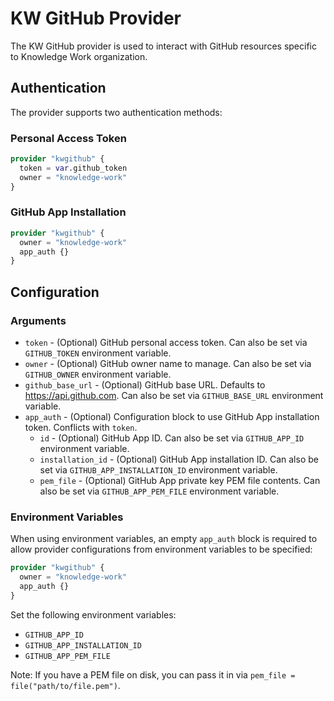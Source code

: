 # KW GitHub Provider

The KW GitHub provider is used to interact with GitHub resources specific to Knowledge Work organization.

## Authentication

The provider supports two authentication methods:

### Personal Access Token

```terraform
provider "kwgithub" {
  token = var.github_token
  owner = "knowledge-work"
}
```

### GitHub App Installation

```terraform
provider "kwgithub" {
  owner = "knowledge-work"
  app_auth {}
}
```

## Configuration

### Arguments

* `token` - (Optional) GitHub personal access token. Can also be set via `GITHUB_TOKEN` environment variable.
* `owner` - (Optional) GitHub owner name to manage. Can also be set via `GITHUB_OWNER` environment variable.
* `github_base_url` - (Optional) GitHub base URL. Defaults to https://api.github.com. Can also be set via `GITHUB_BASE_URL` environment variable.
* `app_auth` - (Optional) Configuration block to use GitHub App installation token. Conflicts with `token`.
  * `id` - (Optional) GitHub App ID. Can also be set via `GITHUB_APP_ID` environment variable.
  * `installation_id` - (Optional) GitHub App installation ID. Can also be set via `GITHUB_APP_INSTALLATION_ID` environment variable.
  * `pem_file` - (Optional) GitHub App private key PEM file contents. Can also be set via `GITHUB_APP_PEM_FILE` environment variable.

### Environment Variables

When using environment variables, an empty `app_auth` block is required to allow provider configurations from environment variables to be specified:

```terraform
provider "kwgithub" {
  owner = "knowledge-work"
  app_auth {}
}
```

Set the following environment variables:
- `GITHUB_APP_ID`
- `GITHUB_APP_INSTALLATION_ID`
- `GITHUB_APP_PEM_FILE`

Note: If you have a PEM file on disk, you can pass it in via `pem_file = file("path/to/file.pem")`.